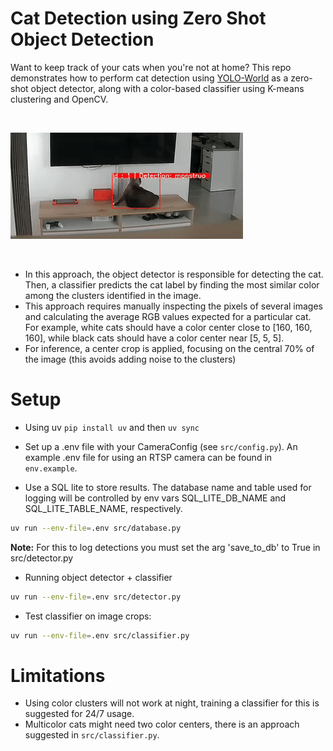 # Cat Detection using Zero Shot Object Detection

Want to keep track of your cats when you're not at home? This repo demonstrates how to perform cat detection using [YOLO-World](https://docs.ultralytics.com/models/yolo-world/) as a zero-shot object detector, along with a color-based classifier using K-means clustering and OpenCV.

<br>

![demo](./data/demo_detection.gif)

<br>

- In this approach, the object detector is responsible for detecting the cat. Then, a classifier predicts the cat label by finding the most similar color among the clusters identified in the image.
- This approach requires manually inspecting the pixels of several images and calculating the average RGB values expected for a particular cat. For example, white cats should have a color center close to [160, 160, 160], while black cats should have a color center near [5, 5, 5].
- For inference, a center crop is applied, focusing on the central 70% of the image (this avoids adding noise to the clusters)

# Setup

- Using uv `pip install uv` and then `uv sync`

- Set up a .env file with your CameraConfig (see `src/config.py`). An example .env file for using an RTSP camera can be found in `env.example`.

- Use a SQL lite to store results. The database name and table used for logging will be controlled by env vars SQL_LITE_DB_NAME and SQL_LITE_TABLE_NAME, respectively.

```bash
uv run --env-file=.env src/database.py
```

**Note:**
For this to log detections you must set the arg 'save_to_db' to True in src/detector.py

- Running object detector + classifier

```bash
uv run --env-file=.env src/detector.py
```

- Test classifier on image crops:

```bash
uv run --env-file=.env src/classifier.py
```

# Limitations

- Using color clusters will not work at night, training a classifier for this is suggested for 24/7 usage.
- Multicolor cats might need two color centers, there is an approach suggested in `src/classifier.py`.
